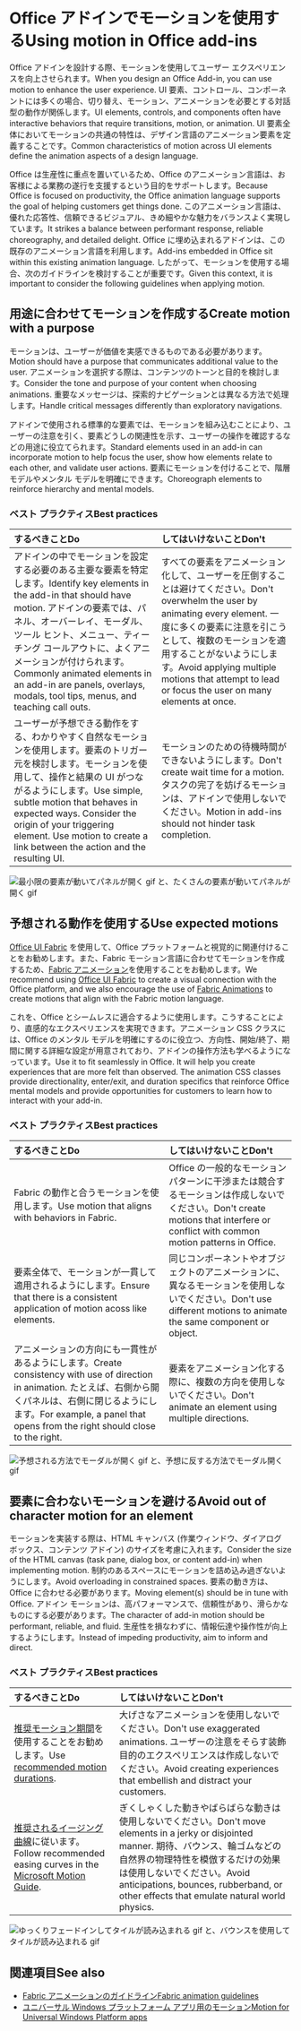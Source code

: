 # <a name="using-motion-in-office-add-ins"></a><span data-ttu-id="97ceb-101">Office アドインでモーションを使用する</span><span class="sxs-lookup"><span data-stu-id="97ceb-101">Using motion in Office add-ins</span></span>

<span data-ttu-id="97ceb-102">Office アドインを設計する際、モーションを使用してユーザー エクスペリエンスを向上させられます。</span><span class="sxs-lookup"><span data-stu-id="97ceb-102">When you design an Office Add-in, you can use motion to enhance the user experience.</span></span> <span data-ttu-id="97ceb-103">UI 要素、コントロール、コンポーネントには多くの場合、切り替え、モーション、アニメーションを必要とする対話型の動作が関係します。</span><span class="sxs-lookup"><span data-stu-id="97ceb-103">UI elements, controls, and components often have interactive behaviors that require transitions, motion, or animation.</span></span> <span data-ttu-id="97ceb-104">UI 要素全体においてモーションの共通の特性は、デザイン言語のアニメーション要素を定義することです。</span><span class="sxs-lookup"><span data-stu-id="97ceb-104">Common characteristics of motion across UI elements define the animation aspects of a design language.</span></span> 

<span data-ttu-id="97ceb-105">Office は生産性に重点を置いているため、Office のアニメーション言語は、お客様による業務の遂行を支援するという目的をサポートします。</span><span class="sxs-lookup"><span data-stu-id="97ceb-105">Because Office is focused on productivity, the Office animation language supports the goal of helping customers get things done.</span></span> <span data-ttu-id="97ceb-106">このアニメーション言語は、優れた応答性、信頼できるビジュアル、きめ細やかな魅力をバランスよく実現しています。</span><span class="sxs-lookup"><span data-stu-id="97ceb-106">It strikes a balance between performant response, reliable choreography, and detailed delight.</span></span> <span data-ttu-id="97ceb-107">Office に埋め込まれるアドインは、この既存のアニメーション言語を利用します。</span><span class="sxs-lookup"><span data-stu-id="97ceb-107">Add-ins embedded in Office sit within this existing animation language.</span></span> <span data-ttu-id="97ceb-108">したがって、モーションを使用する場合、次のガイドラインを検討することが重要です。</span><span class="sxs-lookup"><span data-stu-id="97ceb-108">Given this context, it is important to consider the following guidelines when applying motion.</span></span> 


## <a name="create-motion-with-a-purpose"></a><span data-ttu-id="97ceb-109">用途に合わせてモーションを作成する</span><span class="sxs-lookup"><span data-stu-id="97ceb-109">Create motion with a purpose</span></span>

<span data-ttu-id="97ceb-110">モーションは、ユーザーが価値を実感できるものである必要があります。</span><span class="sxs-lookup"><span data-stu-id="97ceb-110">Motion should have a purpose that communicates additional value to the user.</span></span> <span data-ttu-id="97ceb-111">アニメーションを選択する際は、コンテンツのトーンと目的を検討します。</span><span class="sxs-lookup"><span data-stu-id="97ceb-111">Consider the tone and purpose of your content when choosing animations.</span></span> <span data-ttu-id="97ceb-112">重要なメッセージは、探索的ナビゲーションとは異なる方法で処理します。</span><span class="sxs-lookup"><span data-stu-id="97ceb-112">Handle critical messages differently than exploratory navigations.</span></span>

<span data-ttu-id="97ceb-113">アドインで使用される標準的な要素では、モーションを組み込むことにより、ユーザーの注意を引く、要素どうしの関連性を示す、ユーザーの操作を確認するなどの用途に役立てられます。</span><span class="sxs-lookup"><span data-stu-id="97ceb-113">Standard elements used in an add-in can incorporate motion to help focus the user, show how elements relate to each other, and validate user actions.</span></span> <span data-ttu-id="97ceb-114">要素にモーションを付けることで、階層モデルやメンタル モデルを明確にできます。</span><span class="sxs-lookup"><span data-stu-id="97ceb-114">Choreograph elements to reinforce hierarchy and mental models.</span></span>



### <a name="best-practices"></a><span data-ttu-id="97ceb-115">ベスト プラクティス</span><span class="sxs-lookup"><span data-stu-id="97ceb-115">Best practices</span></span>

|<span data-ttu-id="97ceb-116">するべきこと</span><span class="sxs-lookup"><span data-stu-id="97ceb-116">Do</span></span>|<span data-ttu-id="97ceb-117">してはいけないこと</span><span class="sxs-lookup"><span data-stu-id="97ceb-117">Don't</span></span>|
|:-----|:-----|
|<span data-ttu-id="97ceb-118">アドインの中でモーションを設定する必要のある主要な要素を特定します。</span><span class="sxs-lookup"><span data-stu-id="97ceb-118">Identify key elements in the add-in that should have motion.</span></span> <span data-ttu-id="97ceb-119">アドインの要素では、パネル、オーバーレイ、モーダル、ツール ヒント、メニュー、ティーチング コールアウトに、よくアニメーションが付けられます。</span><span class="sxs-lookup"><span data-stu-id="97ceb-119">Commonly animated elements in an add-in are panels, overlays, modals, tool tips, menus, and teaching call outs.</span></span>| <span data-ttu-id="97ceb-120">すべての要素をアニメーション化して、ユーザーを圧倒することは避けてください。</span><span class="sxs-lookup"><span data-stu-id="97ceb-120">Don't overwhelm the user by animating every element.</span></span> <span data-ttu-id="97ceb-121">一度に多くの要素に注意を引こうとして、複数のモーションを適用することがないようにします。</span><span class="sxs-lookup"><span data-stu-id="97ceb-121">Avoid applying multiple motions that attempt to lead or focus the user on many elements at once.</span></span> |
|<span data-ttu-id="97ceb-p107">ユーザーが予想できる動作をする、わかりやすく自然なモーションを使用します。要素のトリガー元を検討します。モーションを使用して、操作と結果の UI がつながるようにします。</span><span class="sxs-lookup"><span data-stu-id="97ceb-p107">Use simple, subtle motion that behaves in expected ways. Consider the origin of your triggering element. Use motion to create a link between the action and the resulting UI.</span></span> | <span data-ttu-id="97ceb-125">モーションのための待機時間ができないようにします。</span><span class="sxs-lookup"><span data-stu-id="97ceb-125">Don't create wait time for a motion.</span></span> <span data-ttu-id="97ceb-126">タスクの完了を妨げるモーションは、アドインで使用しないでください。</span><span class="sxs-lookup"><span data-stu-id="97ceb-126">Motion in add-ins should not hinder task completion.</span></span>|

![最小限の要素が動いてパネルが開く gif と、たくさんの要素が動いてパネルが開く gif](../images/add-in-motion-purpose.gif)



## <a name="use-expected-motions"></a><span data-ttu-id="97ceb-128">予想される動作を使用する</span><span class="sxs-lookup"><span data-stu-id="97ceb-128">Use expected motions</span></span>
<span data-ttu-id="97ceb-129">[Office UI Fabric](https://developer.microsoft.com/en-us/fabric) を使用して、Office プラットフォームと視覚的に関連付けることをお勧めします。また、Fabric モーション言語に合わせてモーションを作成するため、[Fabric アニメーション](https://developer.microsoft.com/en-us/fabric#/styles/animations)を使用することをお勧めします。</span><span class="sxs-lookup"><span data-stu-id="97ceb-129">We recommend using [Office UI Fabric](https://developer.microsoft.com/en-us/fabric) to create a visual connection with the Office platform, and we also encourage the use of [Fabric Animations](https://developer.microsoft.com/en-us/fabric#/styles/animations) to create motions that align with the Fabric motion language.</span></span> 

<span data-ttu-id="97ceb-p109">これを、Office とシームレスに適合するように使用します。こうすることにより、直感的なエクスペリエンスを実現できます。アニメーション CSS クラスには、Office のメンタル モデルを明確にするのに役立つ、方向性、開始/終了、期間に関する詳細な設定が用意されており、アドインの操作方法も学べるようになっています。</span><span class="sxs-lookup"><span data-stu-id="97ceb-p109">Use it to fit seamlessly in Office. It will help you create experiences that are more felt than observed. The animation CSS classes provide directionality, enter/exit, and duration specifics that reinforce Office mental models and provide opportunities for customers to learn how to interact with your add-in.</span></span>

### <a name="best-practices"></a><span data-ttu-id="97ceb-133">ベスト プラクティス</span><span class="sxs-lookup"><span data-stu-id="97ceb-133">Best practices</span></span>


|<span data-ttu-id="97ceb-134">するべきこと</span><span class="sxs-lookup"><span data-stu-id="97ceb-134">Do</span></span>|<span data-ttu-id="97ceb-135">してはいけないこと</span><span class="sxs-lookup"><span data-stu-id="97ceb-135">Don't</span></span>|
|:-----|:-----|
|<span data-ttu-id="97ceb-136">Fabric の動作と合うモーションを使用します。</span><span class="sxs-lookup"><span data-stu-id="97ceb-136">Use motion that aligns with behaviors in Fabric.</span></span>| <span data-ttu-id="97ceb-137">Office の一般的なモーション パターンに干渉または競合するモーションは作成しないでください。</span><span class="sxs-lookup"><span data-stu-id="97ceb-137">Don't create motions that interfere or conflict with common motion patterns in Office.</span></span> 
|<span data-ttu-id="97ceb-138">要素全体で、モーションが一貫して適用されるようにします。</span><span class="sxs-lookup"><span data-stu-id="97ceb-138">Ensure that there is a consistent application of motion acoss like elements.</span></span>| <span data-ttu-id="97ceb-139">同じコンポーネントやオブジェクトのアニメーションに、異なるモーションを使用しないでください。</span><span class="sxs-lookup"><span data-stu-id="97ceb-139">Don't use different motions to animate the same component or object.</span></span>|
|<span data-ttu-id="97ceb-140">アニメーションの方向にも一貫性があるようにします。</span><span class="sxs-lookup"><span data-stu-id="97ceb-140">Create consistency with use of direction in animation.</span></span> <span data-ttu-id="97ceb-141">たとえば、右側から開くパネルは、右側に閉じるようにします。</span><span class="sxs-lookup"><span data-stu-id="97ceb-141">For example, a panel that opens from the right should close to the right.</span></span>|<span data-ttu-id="97ceb-142">要素をアニメーション化する際に、複数の方向を使用しないでください。</span><span class="sxs-lookup"><span data-stu-id="97ceb-142">Don't animate an element using multiple directions.</span></span>

![予想される方法でモーダルが開く gif と、予想に反する方法でモーダル開く gif](../images/add-in-motion-expected.gif)

## <a name="avoid-out-of-character-motion-for-an-element"></a><span data-ttu-id="97ceb-144">要素に合わないモーションを避ける</span><span class="sxs-lookup"><span data-stu-id="97ceb-144">Avoid out of character motion for an element</span></span>

<span data-ttu-id="97ceb-145">モーションを実装する際は、HTML キャンバス (作業ウィンドウ、ダイアログ ボックス、コンテンツ アドイン) のサイズを考慮に入れます。</span><span class="sxs-lookup"><span data-stu-id="97ceb-145">Consider the size of the HTML canvas (task pane, dialog box, or content add-in) when implementing motion.</span></span> <span data-ttu-id="97ceb-146">制約のあるスペースにモーションを詰め込み過ぎないようにします。</span><span class="sxs-lookup"><span data-stu-id="97ceb-146">Avoid overloading in constrained spaces.</span></span> <span data-ttu-id="97ceb-147">要素の動き方は、Office に合わせる必要があります。</span><span class="sxs-lookup"><span data-stu-id="97ceb-147">Moving element(s) should be in tune with Office.</span></span> <span data-ttu-id="97ceb-148">アドイン モーションは、高パフォーマンスで、信頼性があり、滑らかなものにする必要があります。</span><span class="sxs-lookup"><span data-stu-id="97ceb-148">The character of add-in motion should be performant, reliable, and fluid.</span></span> <span data-ttu-id="97ceb-149">生産性を損なわずに、情報伝達や操作性が向上するようにします。</span><span class="sxs-lookup"><span data-stu-id="97ceb-149">Instead of impeding productivity, aim to inform and direct.</span></span>

### <a name="best-practices"></a><span data-ttu-id="97ceb-150">ベスト プラクティス</span><span class="sxs-lookup"><span data-stu-id="97ceb-150">Best practices</span></span>

|<span data-ttu-id="97ceb-151">するべきこと</span><span class="sxs-lookup"><span data-stu-id="97ceb-151">Do</span></span>|<span data-ttu-id="97ceb-152">してはいけないこと</span><span class="sxs-lookup"><span data-stu-id="97ceb-152">Don't</span></span>|
|:-----|:-----|
| <span data-ttu-id="97ceb-153">[推奨モーション期間](https://developer.microsoft.com/fabric#/styles/animations)を使用することをお勧めします。</span><span class="sxs-lookup"><span data-stu-id="97ceb-153">Use [recommended motion durations](https://developer.microsoft.com/fabric#/styles/animations).</span></span> | <span data-ttu-id="97ceb-154">大げさなアニメーションを使用しないでください。</span><span class="sxs-lookup"><span data-stu-id="97ceb-154">Don't use exaggerated animations.</span></span> <span data-ttu-id="97ceb-155">ユーザーの注意をそらす装飾目的のエクスペリエンスは作成しないでください。</span><span class="sxs-lookup"><span data-stu-id="97ceb-155">Avoid creating experiences that embellish and distract your customers.</span></span>
| <span data-ttu-id="97ceb-156">[推奨されるイージング曲線](https://docs.microsoft.com/windows/uwp/design/motion/timing-and-easing#easing-in-fluent-motion)に従います。</span><span class="sxs-lookup"><span data-stu-id="97ceb-156">Follow recommended easing curves in the [Microsoft Motion Guide](https://docs.microsoft.com/windows/uwp/design/motion/timing-and-easing#easing-in-fluent-motion).</span></span>  |<span data-ttu-id="97ceb-157">ぎくしゃくした動きやばらばらな動きは使用しないでください。</span><span class="sxs-lookup"><span data-stu-id="97ceb-157">Don't move elements in a jerky or disjointed manner.</span></span> <span data-ttu-id="97ceb-158">期待、バウンス、輪ゴムなどの自然界の物理特性を模倣するだけの効果は使用しないでください。</span><span class="sxs-lookup"><span data-stu-id="97ceb-158">Avoid anticipations, bounces, rubberband, or other effects that emulate natural world physics.</span></span>|

![ゆっくりフェードインしてタイルが読み込まれる gif と、バウンスを使用してタイルが読み込まれる gif](../images/add-in-motion-character.gif)

## <a name="see-also"></a><span data-ttu-id="97ceb-160">関連項目</span><span class="sxs-lookup"><span data-stu-id="97ceb-160">See also</span></span>

* [<span data-ttu-id="97ceb-161">Fabric アニメーションのガイドライン</span><span class="sxs-lookup"><span data-stu-id="97ceb-161">Fabric animation guidelines</span></span>](https://developer.microsoft.com/fabric#/styles/animations)
* [<span data-ttu-id="97ceb-162">ユニバーサル Windows プラットフォーム アプリ用のモーション</span><span class="sxs-lookup"><span data-stu-id="97ceb-162">Motion for Universal Windows Platform apps</span></span>](https://docs.microsoft.com/windows/uwp/design/motion)

